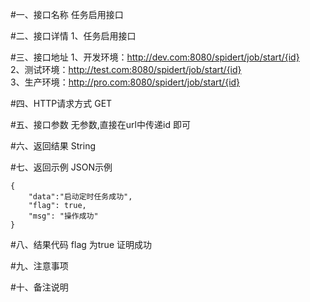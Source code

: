 #一、接口名称
任务启用接口

#二、接口详情
1、任务启用接口

#三、接口地址
1、开发环境：http://dev.com:8080/spidert/job/start/{id}    
2、测试环境：http://test.com:8080/spidert/job/start/{id}    
3、生产环境：http://pro.com:8080/spidert/job/start/{id}    

#四、HTTP请求方式
GET

#五、接口参数
无参数,直接在url中传递id 即可


#六、返回结果
String     

#七、返回示例
JSON示例  

  
    {
        "data":"启动定时任务成功",
        "flag": true,
        "msg": "操作成功"
    }

#八、结果代码
flag 为true 证明成功

#九、注意事项

#十、备注说明
